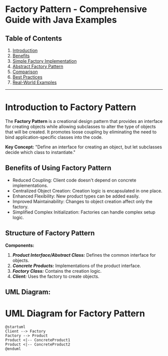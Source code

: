 # Factory Pattern - Comprehensive Guide with Java Examples

## Table of Contents
1. [Introduction](#introduction)
2. [Benefits](#benefits)
3. [Simple Factory Implementation](#simple-factory-implementation)
4. [Abstract Factory Pattern](#abstract-factory-pattern)
5. [Comparison](#comparison)
6. [Best Practices](#best-practices)
7. [Real-World Examples](#real-world-examples)

---
# Introduction to Factory Pattern
The **Factory Pattern** is a creational design pattern that provides an interface for creating objects while allowing subclasses to alter the type of objects that will be created. It promotes loose coupling by eliminating the need to bind application-specific classes into the code.

**Key Concept:**
"Define an interface for creating an object, but let subclasses decide which class to instantiate."

## Benefits of Using Factory Pattern

- Reduced Coupling: Client code doesn't depend on concrete implementations.
- Centralized Object Creation: Creation logic is encapsulated in one place.
- Enhanced Flexibility: New product types can be added easily.
- Improved Maintainability: Changes to object creation affect only the factory.
- Simplified Complex Initialization: Factories can handle complex setup logic.

## Structure of Factory Pattern
**Components:**
1. ***Product Interface/Abstract Class:*** Defines the common interface for objects.
2. ***Concrete Products:*** Implementations of the product interface.
3. ***Factory Class:*** Contains the creation logic.
4. ***Client:*** Uses the factory to create objects.

## UML Diagram:
# UML Diagram for Factory Pattern

```plantuml
@startuml
Client --> Factory
Factory --> Product
Product <|-- ConcreteProduct1
Product <|-- ConcreteProduct2
@enduml

